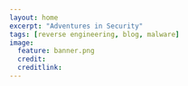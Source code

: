 ```yaml
---
layout: home
excerpt: "Adventures in Security"
tags: [reverse engineering, blog, malware]
image:
  feature: banner.png
  credit: 
  creditlink:
---
```

